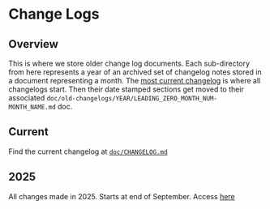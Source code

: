 # Change Logs

## Overview

This is where we store older change log documents.
Each sub-directory from here represents a year of an archived set of
changelog notes stored in a document representing a month.
The [most current changelog](../CHANGELOG.md) is where all changelogs start.
Then their date stamped sections get moved to their associated
`doc/old-changelogs/YEAR/LEADING_ZERO_MONTH_NUM-MONTH_NAME.md` doc.

## Current

Find the current changelog at [`doc/CHANGELOG.md`](../CHANGELOG.md)

## 2025

All changes made in 2025.
Starts at end of September.
Access [here](2025/README.md)
